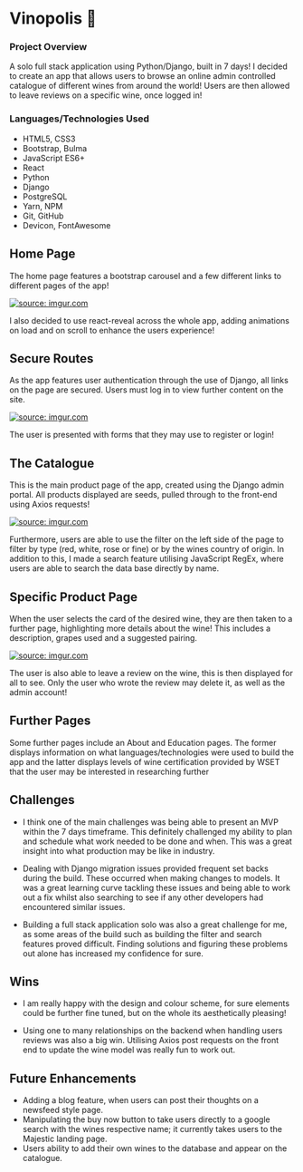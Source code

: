 ﻿# Vinopolis 🍷
### Project Overview
A solo full stack application using Python/Django, built in 7 days! I decided to create an app that allows users to browse an online admin controlled catalogue of different wines from around the world! Users are then allowed to leave reviews on a specific wine, once logged in!

### Languages/Technologies Used
- HTML5, CSS3
- Bootstrap, Bulma
- JavaScript ES6+
- React
- Python
- Django
- PostgreSQL
- Yarn, NPM
- Git, GitHub
- Devicon, FontAwesome

## Home Page
The home page features a bootstrap carousel and a few different links to different pages of the app!

<a href="https://imgur.com/jij2LUZ"><img src="https://i.imgur.com/jij2LUZ.gif" title="source: imgur.com" /></a>

I also decided to use react-reveal across the whole app, adding animations on load and on scroll to enhance the users experience!

## Secure Routes
As the app features user authentication through the use of Django, all links on the page are secured. Users must log in to view further content on the site.

<a href="https://imgur.com/U3wHse1"><img src="https://i.imgur.com/U3wHse1.gif" title="source: imgur.com" /></a>

The user is presented with forms that they may use to register or login!

## The Catalogue
This is the main product page of the app, created using the Django admin portal. All products displayed are seeds, pulled through to the front-end using Axios requests!

<a href="https://imgur.com/a5uLQS9"><img src="https://i.imgur.com/a5uLQS9.gif" title="source: imgur.com" /></a>

Furthermore, users are able to use the filter on the left side of the page to filter by type (red, white, rose or fine) or by the wines country of origin. In addition to this, I made a search feature utilising JavaScript RegEx, where users are able to search the data base directly by name. 

## Specific Product Page
When the user selects the card of the desired wine, they are then taken to a further page, highlighting more details about the wine! This includes a description, grapes used and a suggested pairing.

<a href="https://imgur.com/EB8d8b7"><img src="https://i.imgur.com/EB8d8b7.gif" title="source: imgur.com" /></a>

The user is also able to leave a review on the wine, this is then displayed for all to see. Only the user who wrote the review may delete it, as well as the admin account!

## Further Pages
Some further pages include an About and Education pages.  The former displays information on what languages/technologies were used to build the app and the latter displays levels of wine certification provided by WSET that the user may be interested in researching further

## Challenges
- I think one of the main challenges was being able to present an MVP within the 7 days timeframe. This definitely challenged my ability to plan and schedule what work needed to be done and when. This was a great insight into what production may be like in industry.

- Dealing with Django migration issues provided frequent set backs during the build. These occurred when making changes to models. It was a great learning curve tackling these issues and being able to work out a fix whilst also searching to see if any other developers had encountered similar issues.

- Building a full stack application solo was also a great challenge for me, as some areas of the build such as building the filter and search features proved difficult. Finding solutions and figuring these problems out alone has increased my confidence for sure.

## Wins

- I am really happy with the design and colour scheme, for sure elements could be further fine tuned, but on the whole its aesthetically pleasing!

- Using one to many relationships on the backend when handling users reviews was also a big win. Utilising Axios post requests on the front end to update the wine model was really fun to work out.
## Future Enhancements

- Adding a blog feature, when users can post their thoughts on a newsfeed style page.
- Manipulating the buy now button to take users directly to a google search with the wines respective name; it currently takes users to the Majestic landing page.
-  Users ability to add their own wines to the database and appear on the catalogue.
